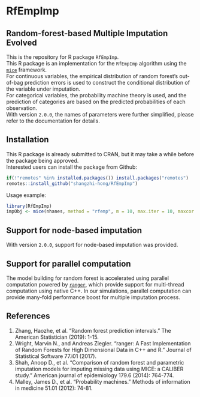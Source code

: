 
<!-- README.md is generated from README.Rmd. Please edit that file -->

# RfEmpImp

## Random-forest-based Multiple Imputation Evolved

This is the repository for R package `RfEmpImp`.  
This R package is an implementation for the `RfEmpImp` algorithm using
the [`mice`](https://CRAN.R-project.org/package=mice) framework.  
For continuous variables, the empirical distribution of random forest’s
out-of-bag prediction errors is used to construct the conditional
distribution of the variable under imputation.  
For categorical variables, the probability machine theory is used, and
the prediction of categories are based on the predicted probabilities of
each observation.  
With version `2.0.0`, the names of parameters were further simplified,
please refer to the documentation for details.

## Installation

This R package is already submitted to CRAN, but it may take a while
before the package being approved.  
Interested users can install the package from Github:

``` r
if(!"remotes" %in% installed.packages()) install.packages("remotes")
remotes::install_github("shangzhi-hong/RfEmpImp")
```

Usage example:

``` r
library(RfEmpImp)
impObj <- mice(nhanes, method = "rfemp", m = 10, max.iter = 10, maxcor = 1.0)
```

## Support for node-based imputation

With version `2.0.0`, support for node-based imputation was provided.

## Support for parallel computation

The model building for random forest is accelerated using parallel
computation powered by
[`ranger`](https://CRAN.R-project.org/package=ranger), which provide
support for multi-thread computation using native C++. In our
simulations, parallel computation can provide many-fold performance
boost for multiple imputation process.

## References

1.  Zhang, Haozhe, et al. “Random forest prediction intervals.” The
    American Statistician (2019): 1-15.
2.  Wright, Marvin N., and Andreas Ziegler. “ranger: A Fast
    Implementation of Random Forests for High Dimensional Data in C++
    and R.” Journal of Statistical Software 77.i01 (2017).
3.  Shah, Anoop D., et al. “Comparison of random forest and parametric
    imputation models for imputing missing data using MICE: a CALIBER
    study.” American journal of epidemiology 179.6 (2014): 764-774.
4.  Malley, James D., et al. “Probability machines.” Methods of
    information in medicine 51.01 (2012): 74-81.
